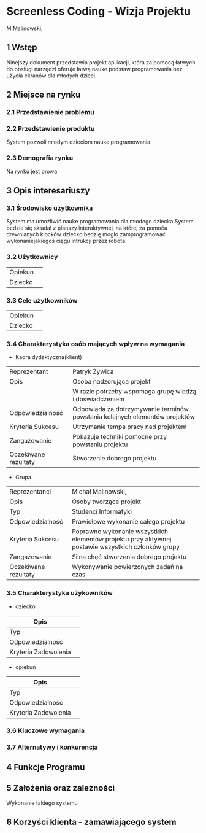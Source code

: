 # Screenless Coding - Wizja Projektu

M.Malinowski, 

## 1 Wstęp
Ninejszy dokument przedstawia projekt aplikacji, która za pomocą łatwych do obsługi narzędzi
oferuje łatwą nauke podstaw programowania bez użycia ekranów dla młodych dzieci.

## 2 Miejsce na rynku 
### 2.1 Przedstawienie problemu
  

### 2.2 Przedstawienie produktu
System pozwoli młodym dzieciom nauke programowania.

### 2.3 Demografia rynku
Na rynku jest prowa

## 3 Opis interesariuszy

### 3.1 Środowisko użytkownika

System ma umożliwić nauke programowania dla młodego dziecka.System bedzie się składał z 
planszy interaktywnej, na której za pomoća drewnianych klocków dziecko bedzię mogło zamprogramować
wykonaniejakiegoś ciągu intrukcji przez robota.

### 3.2 Użytkownicy

|         |   |
|---------|---|
| Opiekun |   |
| Dziecko |   |

### 3.3 Cele użytkowników

|         |   |
|---------|---|
| Opiekun |   |
| Dziecko |   |

### 3.4 Charakterystyka osób mających wpływ na wymagania
* Kadra dydaktyczna(klient)

|                      |                                                                             |
|----------------------|-----------------------------------------------------------------------------|
| Reprezentant         | Patryk Żywica                                                               |
| Opis                 | Osoba nadzorująca projekt                                                   |
|                      | W razie potrzeby wspomaga grupę wiedzą i doświadczeniem                     |
| Odpowiedzialność     | Odpowiada za dotrzymywanie terminów powstania kolejnych elementów projektów |
| Kryteria Sukcesu     | Utrzymanie tempa pracy nad projektem                                        |
| Zangażowanie         | Pokazuje techniki pomocne przy powstaniu projektu                           |
| Oczekiwane rezultaty | Stworzenie dobrego projektu                                                 |

* Grupa

|                      |                                                                                                   |
|----------------------|---------------------------------------------------------------------------------------------------|
| Reprezentanci        | Michał Malinowski,                                                                                |
| Opis                 | Osoby tworzące projekt                                                                            |
| Typ                  | Studenci Informatyki                                                                              |
| Odpowiedzialność     | Prawidłowe wykonanie całego projektu                                                              |
| Kryteria Sukcesu     | Poprawne wykonanie wszystkich elementów projektu przy aktywnej postawie wszystkich członków grupy |
| Zangażowanie         | Silna chęć stworzenia dobrego projektu                                                            |
| Oczekiwane rezultaty | Wykonywanie powierzonych zadań na czas                                                            |

### 3.5 Charakterystyka użykowników
* dziecko

| Opis                 |   |
|----------------------|---|
| Typ                  |   |
| Odpowiedzialnośc     |   |
| Kryteria Zadowolenia |   |

* opiekun

| Opis                 |   |
|----------------------|---|
| Typ                  |   |
| Odpowiedzialnośc     |   |
| Kryteria Zadowolenia |   |

### 3.6 Kluczowe wymagania

### 3.7 Alternatywy i konkurencja

## 4 Funkcje Programu

## 5 Założenia oraz zależności
Wykonanie takiego systemu

## 6 Korzyści klienta - zamawiającego system
